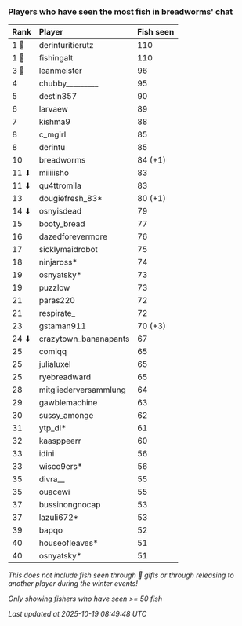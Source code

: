### Players who have seen the most fish in breadworms' chat

| Rank  | Player                | Fish seen |
|:------|:----------------------|:----------|
| 1 🥇  | derinturitierutz      | 110       |
| 1 🥇  | fishingalt            | 110       |
| 3 🥉  | leanmeister           | 96        |
| 4     | chubby_________       | 95        |
| 5     | destin357             | 90        |
| 6     | larvaew               | 89        |
| 7     | kishma9               | 88        |
| 8     | c_mgirl               | 85        |
| 8     | derintu               | 85        |
| 10    | breadworms            | 84 (+1)   |
| 11 ⬇  | miiiiisho             | 83        |
| 11 ⬇  | qu4ttromila           | 83        |
| 13    | dougiefresh_83*       | 80 (+1)   |
| 14 ⬇  | osnyisdead            | 79        |
| 15    | booty_bread           | 77        |
| 16    | dazedforevermore      | 76        |
| 17    | sicklymaidrobot       | 75        |
| 18    | ninjaross*            | 74        |
| 19    | osnyatsky*            | 73        |
| 19    | puzzlow               | 73        |
| 21    | paras220              | 72        |
| 21    | respirate_            | 72        |
| 23    | gstaman911            | 70 (+3)   |
| 24 ⬇  | crazytown_bananapants | 67        |
| 25    | comiqq                | 65        |
| 25    | julialuxel            | 65        |
| 25    | ryebreadward          | 65        |
| 28    | mitgliederversammlung | 64        |
| 29    | gawblemachine         | 63        |
| 30    | sussy_amonge          | 62        |
| 31    | ytp_dl*               | 61        |
| 32    | kaasppeerr            | 60        |
| 33    | idini                 | 56        |
| 33    | wisco9ers*            | 56        |
| 35    | divra__               | 55        |
| 35    | ouacewi               | 55        |
| 37    | bussinongnocap        | 53        |
| 37    | lazuli672*            | 53        |
| 39    | bapqo                 | 52        |
| 40    | houseofleaves*        | 51        |
| 40    | osnyatsky*            | 51        |

_This does not include fish seen through 🎁 gifts or through releasing to another player during the winter events!_

_Only showing fishers who have seen >= 50 fish_

_Last updated at 2025-10-19 08:49:48 UTC_